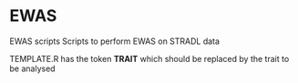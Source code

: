 # EWAS
EWAS scripts
Scripts to perform EWAS on STRADL data

TEMPLATE.R has the token __TRAIT__ which should be replaced by the trait to be analysed
